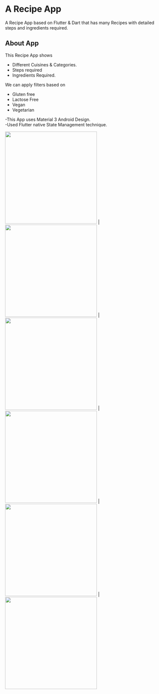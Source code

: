 # A Recipe App

A Recipe App based on Flutter & Dart that has many Recipes with detailed steps and ingredients required.

## About App

This Recipe App shows
  - Different Cuisines & Categories.
  - Steps required
  - Ingredients Required.<br>
  
We can apply filters based on 
  - Gluten free
  - Lactose Free
  - Vegan
  - Vegetarian



-This App uses Material 3 Android Design.<br>
-Used Flutter native State Management technique.

<img src="https://github.com/Viki-07/Recipeapp/assets/96718201/f2fdfaca-ef1b-4d4d-b016-00ae176d643e" width="300"> | <img src="https://github.com/Viki-07/Recipeapp/assets/96718201/34496384-5cd4-4b12-8170-1a9fda8e6125" width="300"> | <img src="https://user-images.githubusercontent.com/96718201/223352976-5d7c152d-16cd-4c1c-9778-36ab9dfe8904.jpg" width="300"> | <img src="https://user-images.githubusercontent.com/96718201/223353105-394e4345-63d7-45e2-abba-b656c3e32384.jpg" width="300"> | <img src="https://user-images.githubusercontent.com/96718201/223353182-2b70420c-dc81-4137-91a6-4b5df26f6da3.jpg" width="300"> | <img src="https://user-images.githubusercontent.com/96718201/223353203-32602b20-4f71-439e-acc8-d42299be5977.jpg" width="300">








